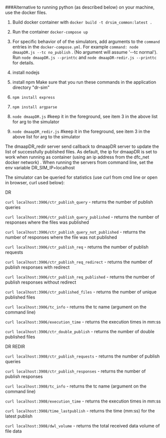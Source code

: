 ###Alternative to running python (as described below) on your machine, use the docker files.
1. Build docker container with ```docker build -t drsim_common:latest .```
2. Run the container ```docker-compose up```
3. For specific behavior of of the simulators, add arguments to the `command` entries in the `docker-compose.yml`.
For example `command: node dmaapDR.js --tc no_publish` . (No argument will assume '--tc normal'). Run `node dmaapDR.js --printtc`
and `node dmaapDR-redir.js --printtc` for details. 



1. install nodejs
2. install npm
Make sure that you run these commands in the application directory "dr-sim"
3. `npm install express`
4. `npm install argparse`
5. `node dmaapDR.js`   #keep it in the foreground, see item 3 in the above list for arg to the simulator
6. `node dmaapDR_redir.js`  #keep it in the foreground, see item 3 in the above list for arg to the simulator


The dmaapDR_redir server send callback to dmaapDR server to update the list of successfully published files.
As default, the ip for dmaapDR is set to work when running as container (using an ip address from the dfc_net docker network) . When running the servers from command line, set the env variable DR_SIM_IP=localhost

The simulator can be queried for statistics (use curl from cmd line or open in browser, curl used below):

DR

`curl localhost:3906/ctr_publish_query` - returns the number of publish queries

`curl localhost:3906/ctr_publish_query_published` - returns the number of responses where the files was published

`curl localhost:3906/ctr_publish_query_not_published` - returns the number of responses where the file was not published

`curl localhost:3906/ctr_publish_req` - returns the number of publish requests

`curl localhost:3906/ctr_publish_req_redirect` - returns the number of publish responses with redirect

`curl localhost:3906/ctr_publish_req_published` - returns the number of publish responses without redirect

`curl localhost:3906/ctr_published_files` - returns the number of unique published files

`curl localhost:3906/tc_info` - returns the tc name (argument on the command line)

`curl localhost:3906/execution_time` - returns the execution times in mm:ss

`curl localhost:3906/ctr_double_publish` - returns the number of double published files


DR REDIR

`curl localhost:3908/ctr_publish_requests` - returns the number of publish queries

`curl localhost:3908/ctr_publish_responses` - returns the number of publish responses

`curl localhost:3908/tc_info` - returns the tc name (argument on the command line)

`curl localhost:3908/execution_time` - returns the execution times in mm:ss

`curl localhost:3908/time_lastpublish` - returns the time (mm:ss) for the latest publish

`curl localhost:3908/dwl_volume` - returns the total received data volume of file data
